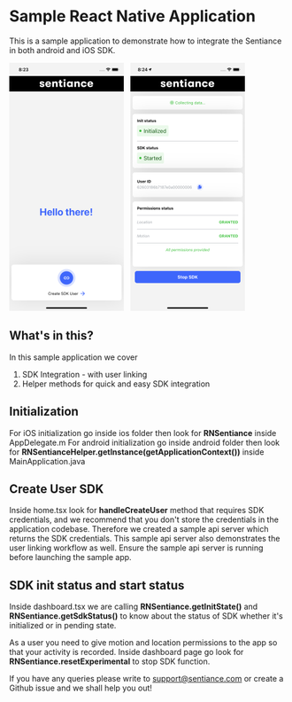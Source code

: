 # Sample React Native Application

This is a sample application to demonstrate how to integrate the Sentiance in both android and iOS SDK.

![](images/home.png) &nbsp; ![](images/dashboard.png)

## What's in this?

In this sample application we cover

1. SDK Integration - with user linking
2. Helper methods for quick and easy SDK integration

## Initialization

For iOS initialization go inside ios folder then look for **RNSentiance** inside AppDelegate.m
For android initialization go inside android folder then look for **RNSentianceHelper.getInstance(getApplicationContext())** inside MainApplication.java

## Create User SDK

Inside home.tsx look for **handleCreateUser** method that requires SDK credentials, and we recommend that you don't store the credentials in the application codebase. Therefore we created a sample api server which returns the SDK credentials.
This sample api server also demonstrates the user linking workflow as well. Ensure the sample api server is running before launching the sample app.

## SDK init status and start status

Inside dashboard.tsx we are calling **RNSentiance.getInitState()** and **RNSentiance.getSdkStatus()** to know about the status of SDK whether it's initialized or in pending state.

As a user you need to give motion and location permissions to the app so that your activity is recorded.
Inside dashboard page go look for **RNSentiance.resetExperimental** to stop SDK function.

If you have any queries please write to support@sentiance.com or create a Github issue and we shall help you out!
